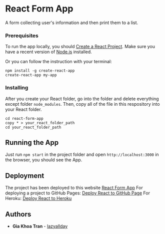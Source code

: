 # React Form App

A form collecting user's information and then print them to a list.

### Prerequisites

To run the app locally, you should [Create a React Project](https://github.com/facebookincubator/create-react-app).
Make sure you have a recent version of [Node.js](https://nodejs.org/en/) installed.

Or you can follow the instruction with your terminal:

```
npm install -g create-react-app
create-react-app my-app
```

### Installing

After you create your React folder, go into the folder and delete everything except folder `node_modules`. Then, copy all of the file in this respository into your React folder.

```
cd react-form-app
copy * > your_react_folder_path
cd your_react_folder_path
```

## Running the App

Just run `npm start` in the project folder and open `http://localhost:3000` in the browser, you should see the App.

## Deployment

The project has been deployed to this website [React Form App](https://react-form-app.herokuapp.com/)
For deploying a project to GitHub Pages: [Deploy React to GitHub Page](https://github.com/gitname/react-gh-pages)
For Heroku: [Deploy React to Heroku](https://blog.heroku.com/deploying-react-with-zero-configuration)

## Authors

* **Gia Khoa Tran** - [lazyallday](https://github.com/lazyallday)
